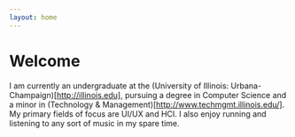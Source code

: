 ```yaml
---
layout: home
---
```

# Welcome
I am currently an undergraduate at the (University of Illinois: Urbana-Champaign)[http://illinois.edu], pursuing a degree in Computer Science and a minor in (Technology & Management)[http://www.techmgmt.illinois.edu/]. My primary fields of focus are UI/UX and HCI. I also enjoy running and listening to any sort of music in my spare time.

